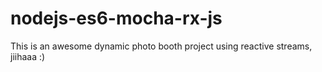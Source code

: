 # nodejs-es6-mocha-rx-js

This is an awesome dynamic photo booth project using reactive streams, jiihaaa :)
